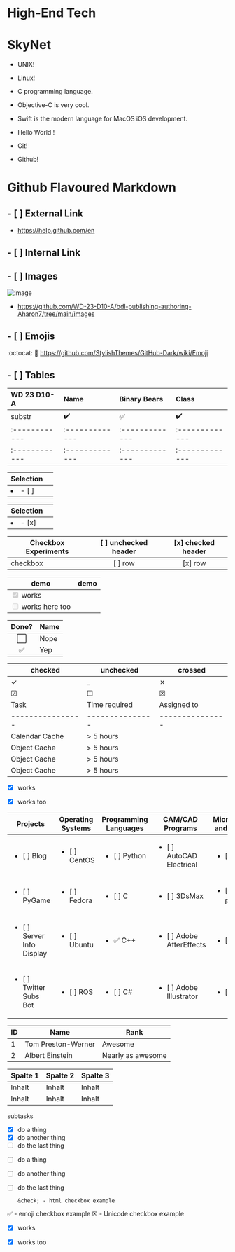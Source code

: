 # High-End Tech
# SkyNet
* UNIX!
* Linux!
* C programming language.
* Objective-C is very cool.
* Swift is the modern language for MacOS iOS development.

* Hello World !

* Git!
* Github!
# Github Flavoured Markdown
## - [ ] External Link
* https://help.github.com/en
## - [ ] Internal Link
## - [ ] Images
![image](https://github.com/Aharon7/authoring/assets/150148536/9bac29c5-79aa-450e-9f7f-8addcd2e0b79)

* https://github.com/WD-23-D10-A/bdl-publishing-authoring-Aharon7/tree/main/images
## - [ ] Emojis 
:octocat:
:panda_face:
https://github.com/StylishThemes/GitHub-Dark/wiki/Emoji
## - [ ]  Tables



WD 23 D10-A| Name | Binary Bears | Class
:------------ | :-------------| :-------------| :-------------
substr | :heavy_check_mark: |  :white_check_mark: | :heavy_check_mark:
:------------ | :-------------| :-------------| :-------------
:------------ | :-------------| :-------------| :-------------



| Selection |        |
| --------- | ------ |
| <li>- [ ] </li> |  |

| Selection |        |
| --------- | ------ |
| <li>- [x] </li> |  |



| Checkbox Experiments | [ ] unchecked header  | [x] checked header  |
| ---------------------|:---------------------:|:-------------------:|
| checkbox             | [ ] row               | [x] row             |





| demo                                              | demo |
| ------------------------------------------------- | ---- |
| <input type="checkbox" disabled checked /> works  |      |
| <input type="checkbox" disabled /> works here too |      |


Done? | Name
:---:| ---
⬜️| Nope
✅| Yep

|checked|unchecked|crossed|
|---|---|---|
|&check;|_|&cross;|
|&#x2611;|&#x2610;|&#x2612;|
| Task           | Time required | Assigned to   | Current Status | Finished | 
|----------------|---------------|---------------|----------------|-----------|
| Calendar Cache | > 5 hours  |  | in progress | - [x] ok?
| Object Cache   | > 5 hours  |  | in progress | [x] item1<br/>[ ] item2
| Object Cache   | > 5 hours  |  | in progress | <ul><li>- [x] item1</li><li>- [ ] item2</li></ul>
| Object Cache   | > 5 hours  |  | in progress | <ul><li>[x] item1</li><li>[ ] item2</li></ul>


- [x] works
- [x] works too


| Projects | Operating Systems | Programming Languages   | CAM/CAD Programs | Microcontrollers and Processors | 
|---------------------------------- |---------------|---------------|----------------|-----------|
| <ul><li>[ ] Blog </li></ul>       | <ul><li>[ ] CentOS</li></ul>        | <ul><li>[ ] Python </li></ul> | <ul><li>[ ] AutoCAD Electrical </li></ul> | <ul><li>[ ] Arduino </li></ul> |
| <ul><li>[ ] PyGame</li></ul>   | <ul><li>[ ] Fedora </li></ul>       | <ul><li>[ ] C</li></ul> | <ul><li>[ ] 3DsMax </li></ul> |<ul><li>[:heavy_check_mark:] Raspberry Pi </li></ul> |
| <ul><li>[ ] Server Info Display</li></ul>| <ul><li>[ ] Ubuntu</li></ul> | <ul><li>:white_check_mark: C++ </li></ul> | <ul><li>[ ] Adobe AfterEffects </li></ul> |<ul><li>[ ]  </li></ul> |
| <ul><li>[ ] Twitter Subs Bot </li></ul> | <ul><li>[ ] ROS </li></ul>    | <ul><li>[ ] C# </li></ul> | <ul><li>[ ] Adobe Illustrator </li></ul> |<ul><li>[ ]  </li></ul> |



ID | Name | Rank
-- | ---- | ----
1 | Tom Preston-Werner | Awesome
2 | Albert Einstein | Nearly as awesome


Spalte 1 | Spalte 2 | Spalte 3
-------- | -------- | --------
Inhalt   | Inhalt   | Inhalt
Inhalt   | Inhalt   | Inhalt


subtasks
* [x] do a thing
* [x] do another thing
* [ ] do the last thing

+ [ ] do a thing
+ [ ] do another thing
+ [ ] do the last thing

      &check; - html checkbox example
✅ - emoji checkbox example
&#9746; - Unicode checkbox example

- [x] works
- [x] works too





